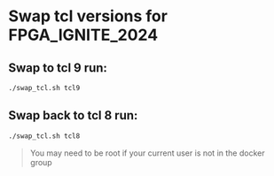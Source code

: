 # Swap tcl versions for FPGA_IGNITE_2024

## Swap to tcl 9 run:

```bash
./swap_tcl.sh tcl9
```

## Swap back to tcl 8 run:

```bash
./swap_tcl.sh tcl8
```

> You may need to be root if your current user is not in the docker group
